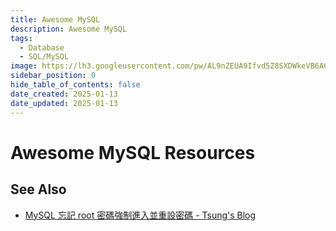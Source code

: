 ```yaml
---
title: Awesome MySQL
description: Awesome MySQL
tags:
  - Database
  - SQL/MySQL
image: https://lh3.googleusercontent.com/pw/AL9nZEUA9Ifvd5Z8SXDWkeVB6AC4MPGwnXaL6kBXNPoXwOQQ2jOcZ1Jw_0p8TKK8C3ZX0e67_FOY15eDrm7aaXSQJcKtoUzC80SAQEHsaBy6qS2AqNNs5VUFNXBKm439y_1wkvmDl-PnL8ReojnIumNlEvOXBg=w800-no?authuser=0
sidebar_position: 0
hide_table_of_contents: false
date_created: 2025-01-13
date_updated: 2025-01-13
---
```


# Awesome MySQL Resources

## See Also

- [MySQL 忘記 root 密碼強制進入並重設密碼 - Tsung's Blog](https://blog.longwin.com.tw/2025/01/mysql-forget-reset-root-password-linux-2025/)
